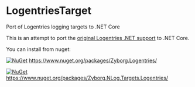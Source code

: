 # LogentriesTarget
Port of Logentries logging targets to .NET Core

This is an attempt to port the [original Logentries .NET support](https://github.com/rapid7/le_dotnet) to .NET Core.

You can install from nuget:

[![NuGet](https://img.shields.io/nuget/v/Zyborg.Logentries.svg)](https://www.nuget.org/packages/Zyborg.Logentries/) https://www.nuget.org/packages/Zyborg.Logentries/

[![NuGet](https://img.shields.io/nuget/v/Zyborg.NLog.Targets.Logentries.svg)](https://www.nuget.org/packages/Zyborg.NLog.Targets.Logentries/) https://www.nuget.org/packages/Zyborg.NLog.Targets.Logentries/
